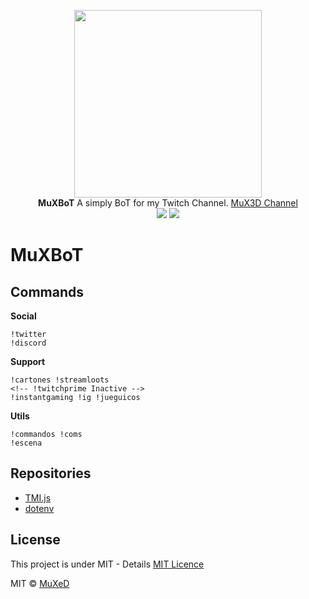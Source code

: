 <p align=center>

  <img width=300 src="https://i.imgur.com/vDxBW3g.jpg"/>

  <br>
  <span><strong>MuXBoT</strong> A simply BoT for my Twitch Channel. <a href="https://www.twitch.tv/mux3d">MuX3D Channel</a></span><br />
<img src="https://img.shields.io/badge/License-MIT-blue">
<img src="https://img.shields.io/badge/Version-0.0.1-blue">
</p>

# MuXBoT


## Commands
__Social__
```
!twitter
!discord
```

__Support__
```
!cartones !streamloots
<!-- !twitchprime Inactive -->
!instantgaming !ig !jueguicos
```

__Utils__
```
!commandos !coms
!escena
```

## Repositories
- [TMI.js](https://github.com/tmijs/tmi.js)
- [dotenv](https://www.npmjs.com/package/dotenv)

## License
This project is under MIT - Details [MIT Licence](https://github.com/juananmuxed/muxbot/blob/master/LICENSE)

MIT © [MuXeD](https://muxed.es/)